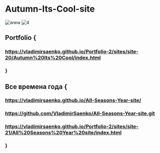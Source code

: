 # Autumn-Its-Cool-site

![www](https://user-images.githubusercontent.com/56477695/116469006-414d6600-a87a-11eb-9957-e1c1135cbd76.jpg)
![4](https://user-images.githubusercontent.com/56477695/121777316-0c7f3f00-cb9a-11eb-9b8b-00afe3694953.jpg)

## Portfolio {

### https://vladimirsaenko.github.io/Portfolio-2/sites/site-20/Autumn%20Its%20Cool/index.html

### }

## Все времена года { 

### https://vladimirsaenko.github.io/All-Seasons-Year-site/

### https://github.com/VladimirSaenko/All-Seasons-Year-site.git

### https://vladimirsaenko.github.io/Portfolio-2/sites/site-21/All%20Seasons%20Year%20site/index.html

### }
